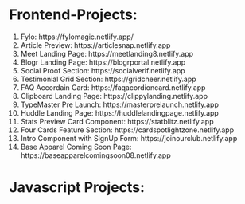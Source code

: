 # Frontend-Projects:

<ol>
  <li> Fylo: https://fylomagic.netlify.app/</li>
  <li> Article Preview: https://articlesnap.netlify.app</li>
  <li> Meet Landing Page: https://meetlanding8.netlify.app</li>
  <li> Blogr Landing Page: https://blogrportal.netlify.app</li>
  <li> Social Proof Section: https://socialverif.netlify.app</li>
  <li> Testimonial Grid Section: https://gridcheer.netlify.app</li>
  <li> FAQ Accordain Card: https://faqacordioncard.netlify.app</li>
  <li> Clipboard Landing Page: https://clippylanding.netlify.app</li>
  <li> TypeMaster Pre Launch: https://masterprelaunch.netlify.app</li>
  <li> Huddle Landing Page: https://huddlelandingpage.netlify.app</li>
  <li> Stats Preview Card Component: https://statblitz.netlify.app </li>
  <li> Four Cards Feature Section: https://cardspotlightzone.netlify.app</li>
  <li> Intro Component with SignUp Form: https://joinourclub.netlify.app</li>
  <li> Base Apparel Coming Soon Page: https://baseapparelcomingsoon08.netlify.app </li>
</ol>


# Javascript Projects:
